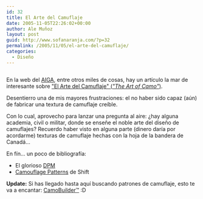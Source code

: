 ```yaml
---
id: 32
title: El Arte del Camuflaje
date: 2005-11-05T22:26:02+00:00
author: Ale Muñoz
layout: post
guid: http://www.sofanaranja.com/?p=32
permalink: /2005/11/05/el-arte-del-camuflaje/
categories:
  - Diseño
---
```

<img src='/wp-content/camo_texture_01.jpg' alt='' />

En la web del [AIGA][1], entre otros miles de cosas, hay un artículo la mar de interesante sobre ["El Arte del Camuflaje" (<em>"The Art of Camo"</em>)][2].

Desentierro una de mis mayores frustraciones: el no haber sido capaz (aún) de fabricar una textura de camuflaje creíble.

Con lo cual, aprovecho para lanzar una pregunta al aire: ¿hay alguna academia, civil o militar, donde se enseñe el noble arte del diseño de camuflajes? Recuerdo haber visto en alguna parte (dinero daría por acordarme) texturas de camuflaje hechas con la hoja de la bandera de Canadá...

En fín... un poco de bibliografía:

* El glorioso [DPM][3]
* [Camouflage Patterns][4] de Shift

**Update:** Si has llegado hasta aquí buscando patrones de camuflaje, esto te va a encantar: <a href="/2006/02/15/camobuilder™/">CamoBuilder™</a> :D

[1]: http://www.aiga.org/
[2]: http://journal.aiga.org/content.cfm?ContentAlias=_getfullarticle&aid=1119503
[3]: http://www.amazon.com/exec/obidos/tg/detail/-/095434040X/
[4]: http://www.shift.jp.org/factory/choice/06.html